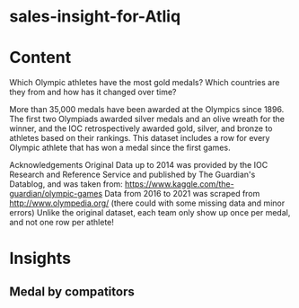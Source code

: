 # sales-insight-for-Atliq
# Content
Which Olympic athletes have the most gold medals? Which countries are they from and how has it changed over time?

More than 35,000 medals have been awarded at the Olympics since 1896. The first two Olympiads awarded silver medals and an olive wreath for the winner, and the IOC retrospectively awarded gold, silver, and bronze to athletes based on their rankings. This dataset includes a row for every Olympic athlete that has won a medal since the first games.

Acknowledgements
Original Data up to 2014 was provided by the IOC Research and Reference Service and published by The Guardian's Datablog, and was taken from:
https://www.kaggle.com/the-guardian/olympic-games
Data from 2016 to 2021 was scraped from http://www.olympedia.org/ (there could with some missing data and minor errors)
Unlike the original dataset, each team only show up once per medal, and not one row per athlete!
# Insights
## Medal by compatitors
